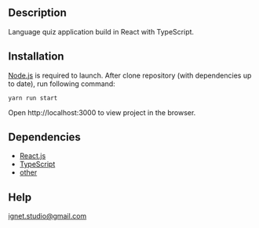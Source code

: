 ## Description

Language quiz application build in React with TypeScript.

<!-- ## Preview -->
<!-- gif placeholder -->
<!-- ## Demo (public host) -->
<!-- link placeholder -->

## Installation

<!-- (http://localhost:3000/) -->

[Node.js](https://nodejs.org/en/) is required to launch. After clone repository (with dependencies
up to date), run following command:

`yarn run start`

Open http://localhost:3000 to view project in the browser.

## Dependencies

- [React.js](https://reactjs.org/)
- [TypeScript](https://www.typescriptlang.org/)
- [other](https://github.com/IgnetStudio/ipg_quiz/blob/master/package.json)

<!-- ## Roadmap -->
<!-- todo list placeholder -->
<!-- ## Code navigation -->
<!-- graph placeholder -->

## Help

ignet.studio@gmail.com
